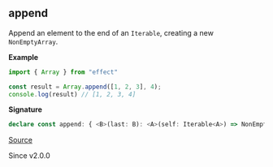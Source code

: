 ## append

Append an element to the end of an `Iterable`, creating a new `NonEmptyArray`.

**Example**

```ts
import { Array } from "effect"

const result = Array.append([1, 2, 3], 4);
console.log(result) // [1, 2, 3, 4]
```

**Signature**

```ts
declare const append: { <B>(last: B): <A>(self: Iterable<A>) => NonEmptyArray<A | B>; <A, B>(self: Iterable<A>, last: B): NonEmptyArray<A | B>; }
```

[Source](https://github.com/Effect-TS/effect/tree/main/packages/effect/src/Array.ts#L412)

Since v2.0.0